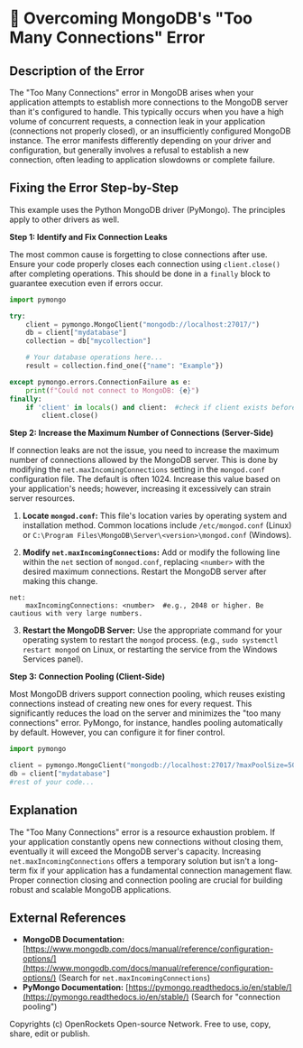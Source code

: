 # 🐞 Overcoming MongoDB's "Too Many Connections" Error


## Description of the Error

The "Too Many Connections" error in MongoDB arises when your application attempts to establish more connections to the MongoDB server than it's configured to handle. This typically occurs when you have a high volume of concurrent requests, a connection leak in your application (connections not properly closed), or an insufficiently configured MongoDB instance.  The error manifests differently depending on your driver and configuration, but generally involves a refusal to establish a new connection, often leading to application slowdowns or complete failure.

## Fixing the Error Step-by-Step

This example uses the Python MongoDB driver (PyMongo).  The principles apply to other drivers as well.

**Step 1: Identify and Fix Connection Leaks**

The most common cause is forgetting to close connections after use. Ensure your code properly closes each connection using `client.close()` after completing operations.  This should be done in a `finally` block to guarantee execution even if errors occur.

```python
import pymongo

try:
    client = pymongo.MongoClient("mongodb://localhost:27017/")
    db = client["mydatabase"]
    collection = db["mycollection"]

    # Your database operations here...
    result = collection.find_one({"name": "Example"})

except pymongo.errors.ConnectionFailure as e:
    print(f"Could not connect to MongoDB: {e}")
finally:
    if 'client' in locals() and client:  #check if client exists before closing.
        client.close()

```


**Step 2: Increase the Maximum Number of Connections (Server-Side)**

If connection leaks are not the issue, you need to increase the maximum number of connections allowed by the MongoDB server.  This is done by modifying the `net.maxIncomingConnections` setting in the `mongod.conf` configuration file. The default is often 1024.  Increase this value based on your application's needs; however, increasing it excessively can strain server resources.

1. **Locate `mongod.conf`:**  This file's location varies by operating system and installation method.  Common locations include `/etc/mongod.conf` (Linux) or `C:\Program Files\MongoDB\Server\<version>\mongod.conf` (Windows).

2. **Modify `net.maxIncomingConnections`:** Add or modify the following line within the `net` section of `mongod.conf`, replacing `<number>` with the desired maximum connections.  Restart the MongoDB server after making this change.

```
net:
    maxIncomingConnections: <number>  #e.g., 2048 or higher. Be cautious with very large numbers.
```

3. **Restart the MongoDB Server:** Use the appropriate command for your operating system to restart the `mongod` process. (e.g., `sudo systemctl restart mongod` on Linux, or restarting the service from the Windows Services panel).



**Step 3: Connection Pooling (Client-Side)**

Most MongoDB drivers support connection pooling, which reuses existing connections instead of creating new ones for every request. This significantly reduces the load on the server and minimizes the "too many connections" error. PyMongo, for instance, handles pooling automatically by default.  However, you can configure it for finer control.

```python
import pymongo

client = pymongo.MongoClient("mongodb://localhost:27017/?maxPoolSize=50&minPoolSize=10") #Adjust pool size as needed
db = client["mydatabase"]
#rest of your code...
```

## Explanation

The "Too Many Connections" error is a resource exhaustion problem.  If your application constantly opens new connections without closing them, eventually it will exceed the MongoDB server's capacity. Increasing `net.maxIncomingConnections` offers a temporary solution but isn't a long-term fix if your application has a fundamental connection management flaw.  Proper connection closing and connection pooling are crucial for building robust and scalable MongoDB applications.


## External References

* **MongoDB Documentation:** [https://www.mongodb.com/docs/manual/reference/configuration-options/](https://www.mongodb.com/docs/manual/reference/configuration-options/) (Search for `net.maxIncomingConnections`)
* **PyMongo Documentation:** [https://pymongo.readthedocs.io/en/stable/](https://pymongo.readthedocs.io/en/stable/) (Search for "connection pooling")


Copyrights (c) OpenRockets Open-source Network. Free to use, copy, share, edit or publish.

